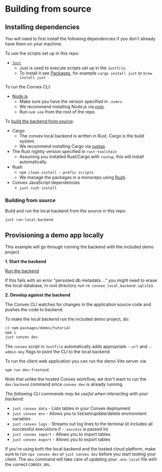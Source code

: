# Building from source

## Installing dependencies

You will need to first install the following dependencies if you don't already
have them on your machine:

To use the scripts set up in this repo:

- [`Just`](https://github.com/casey/just)
  - Just is used to execute scripts set up in the `Justfile`.
  - To install it see
    [Packages](https://github.com/casey/just?tab=readme-ov-file#packages), for
    example `cargo install just` or `brew install just`

To run the Convex CLI:

- [Node.js](https://nodejs.org/en)
  - Make sure you have the version specified in `.nvmrc`
  - We recommend installing Node.js via
    [nvm](https://github.com/nvm-sh/nvm#installing-and-updating).
  - Run `nvm use` from the root of the repo.

To [build the backend from source](#building-from-source):

- Cargo
  - The convex local backend is written in Rust. Cargo is the build system.
  - We recommend installing Cargo via [rustup](https://rustup.rs/).
- The Rust nightly version specified in `rust-toolchain`
  - Assuming you installed Rust/Cargo with `rustup`, this will install
    automatically.
- Rush
  - `npm clean-install --prefix scripts`
  - We manage the packages in a monorepo using [Rush](https://rushjs.io/).
- Convex JavaScript dependencies
  - `just rush install`

### Building from source

Build and run the local backend from the source in this repo:

```sh
just run-local-backend
```

## Provisioning a demo app locally

This example will go through running the backend with the included demo project.

**1. Start the backend**

[Run the backend](#running-the-convex-backend)

If this fails with an error "persisted db metadata ..." you might need to erase
the local database, in root directory run `rm convex_local_backend.sqlite3`.

**2. Develop against the backend**

The Convex CLI watches for changes in the application source code and pushes the
code to backend.

To make the local backend run the included demo project, do:

```bash
cd npm-packages/demos/tutorial
npm i
just convex dev
```

The `convex` script in `Justfile` automatically adds appropriate `--url` and
`--admin-key` flags to point the CLI to the local backend.

To run the client web application you can run the demo Vite server via:

```bash
npm run dev:frontend
```

Note that unlike the hosted Convex workflow, we don't want to run the
`dev:backend` command since `convex dev` is already running.

_The following CLI commands may be useful when interacting with your backend:_

- `just convex data` - Lists tables in your Convex deployment
- `just convex env` - Allows you to list/set/update/delete environment variables
- `just convex logs` - Streams out log lines to the terminal (it includes all
  successful executions if `--success` is passed in)
- `just convex import` - Allows you to import tables
- `just convex export` - Allows you to export tables

If you're using both the local backend and the hosted cloud platform, make sure
to run `npx convex dev` or `just convex dev` before you start testing your
client. The `dev` command will take care of updating your `.env.local` file with
the correct `CONVEX_URL`.
